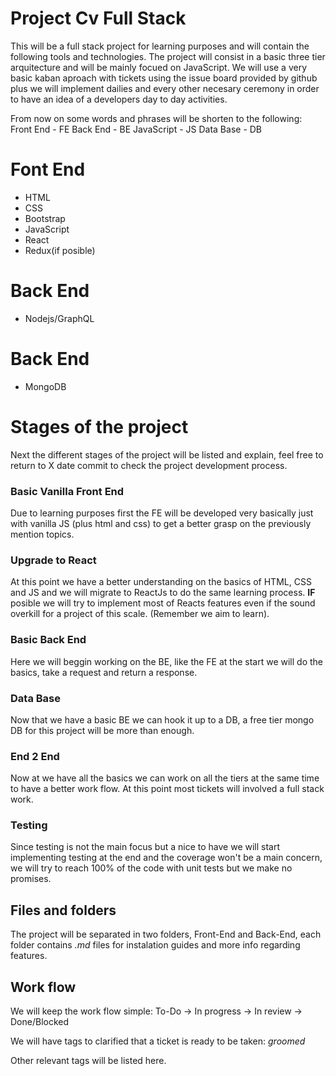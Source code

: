 # Project Cv Full Stack

This will be a full stack project for learning purposes and will contain the following tools and technologies. The project will consist in a basic three tier arquitecture and will be mainly focued on JavaScript.
We will use a very basic kaban aproach with tickets using the issue board provided by github plus we will implement dailies and every other necesary ceremony in order to have an idea of a developers day to day activities.

From now on some words and phrases will be shorten to the following:
Front End - FE
Back End - BE
JavaScript - JS
Data Base - DB

# Font End

- HTML
- CSS
- Bootstrap
- JavaScript
- React
- Redux(if posible)

# Back End

- Nodejs/GraphQL

# Back End

- MongoDB

# Stages of the project

Next the different stages of the project will be listed and explain, feel free to return to X date commit to check the project development process.

### Basic Vanilla Front End

Due to learning purposes first the FE will be developed very basically just with vanilla JS (plus html and css) to get a better grasp on the previously mention topics.

### Upgrade to React

At this point we have a better understanding on the basics of HTML, CSS and JS and we will migrate to ReactJs to do the same learning process. **IF** posible we will try to implement most of Reacts features even if the sound overkill for a project of this scale. (Remember we aim to learn).

### Basic Back End

Here we will beggin working on the BE, like the FE at the start we will do the basics, take a request and return a response.

### Data Base

Now that we have a basic BE we can hook it up to a DB, a free tier mongo DB for this project will be more than enough.

### End 2 End

Now at we have all the basics we can work on all the tiers at the same time to have a better work flow. At this point most tickets will involved a full stack work.

### Testing

Since testing is not the main focus but a nice to have we will start implementing testing at the end and the coverage won't be a main concern, we will try to reach 100% of the code with unit tests but we make no promises.

## Files and folders

The project will be separated in two folders, Front-End and Back-End, each folder contains _.md_ files for instalation guides and more info regarding features.

## Work flow

We will keep the work flow simple:
To-Do -> In progress -> In review -> Done/Blocked

We will have tags to clarified that a ticket is ready to be taken:
_groomed_

Other relevant tags will be listed here.
